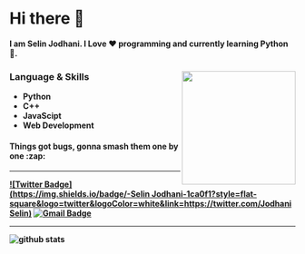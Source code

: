 <h1> Hi there 👋 </h1>

<!--[![Twitter Badge](https://img.shields.io/badge/-JodhaniSelin-1ca0f1?style=flat-square&logo=twitter&logoColor=white&link=https://twitter.com/JodhaniSelin)](https://twitter.com/JodhaniSelin)  [![Gmail Badge](https://img.shields.io/badge/-jodhaniselin.sj@gmail.com-c14438?style=flat-square&logo=Gmail&logoColor=white&link=mailto:jodhaniselin.sj@gmail.com)](mailto:jodhaniselin.sj@.com)-->

<p> <b>I am Selin Jodhani. I Love ❤️ programming and currently learning Python 🐍. <b></p>

<img align="right" src="https://user-images.githubusercontent.com/5713670/87202985-820dcb80-c2b6-11ea-9f56-7ec461c497c3.gif" height="200" width="200">

<h3> Language & Skills </h3>

- Python 
- C++ 
- JavaScipt
- Web Development

<h4>Things got bugs, gonna smash them one by one :zap:</h4>

<!--
![github stats](https://github-readme-stats.vercel.app/api?username=SelinJodhani&show_icons=true) -->

---------------------------------------------------------------------------------------------------------------------------------------------------------------------------------

[![Twitter Badge](https://img.shields.io/badge/-Selin Jodhani-1ca0f1?style=flat-square&logo=twitter&logoColor=white&link=https://twitter.com/JodhaniSelin)](https://twitter.com/JodhaniSelin)  [![Gmail Badge](https://img.shields.io/badge/-jodhaniselin.sj@gmail.com-c14438?style=flat-square&logo=Gmail&logoColor=white&link=mailto:jodhaniselin.sj@gmail.com)](mailto:jodhaniselin.sj@gmail.com)

---------------------------------------------------------------------------------------------------------------------------------------------------------------------------------

![github stats](https://github-readme-stats.vercel.app/api?username=SelinJodhani&show_icons=true)

<!--🌟 From [Selin Jodhani](https://github.com/SelinJodhani)-->

<!--
**SelinJodhani/SelinJodhani** is a ✨ _special_ ✨ repository because its `README.md` (this file) appears on your GitHub profile.

Here are some ideas to get you started:

- 🔭 I’m currently working on ...
- 🌱 I’m currently learning ...
- 👯 I’m looking to collaborate on ...
- 🤔 I’m looking for help with ...
- 💬 Ask me about ...
- 📫 How to reach me: ...
- 😄 Pronouns: ...
- ⚡ Fun fact: ...
-->
